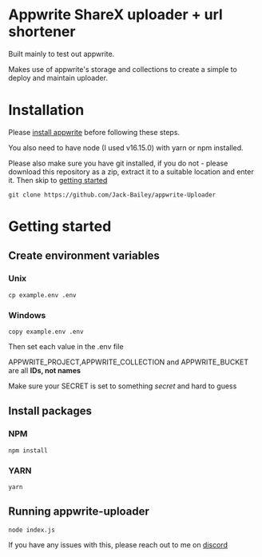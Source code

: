 # Appwrite ShareX uploader + url shortener

Built mainly to test out appwrite.

Makes use of appwrite's storage and collections to create a simple to deploy and maintain uploader.

# Installation

Please [install appwrite](https://github.com/appwrite/appwrite#installation) before following these steps.

You also need to have node (I used v16.15.0) with yarn or npm installed.

Please also make sure you have git installed, if you do not - please download this repository as a zip, extract it to a suitable location and enter it. Then skip to [getting started](#getting-started)

`git clone https://github.com/Jack-Bailey/appwrite-Uploader`

# Getting started

## Create environment variables

### Unix

`cp example.env .env`

### Windows

`copy example.env .env`

Then set each value in the .env file

APPWRITE_PROJECT,APPWRITE_COLLECTION and APPWRITE_BUCKET are all **IDs, not names**

Make sure your SECRET is set to something _secret_ and hard to guess

## Install packages

### NPM

`npm install`

### YARN

`yarn`

## Running appwrite-uploader

`node index.js`

If you have any issues with this, please reach out to me on [discord](https://jackbailey.dev/discord)
